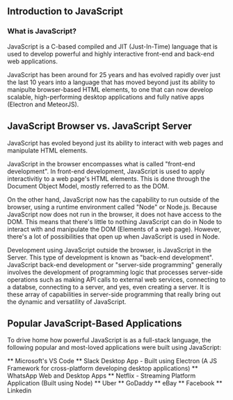 ## Introduction to JavaScript

### What is JavaScript?
JavaScript is a C-based compiled and JIT (Just-In-Time) language that is used to develop powerful and highly interactive front-end and back-end web applications.

JavaScript has been around for 25 years and has evolved rapidly over just the last 10 years into a language that has moved beyond just its ability to manipulte browser-based HTML elements, to one that can now develop scalable, high-performing desktop applications and fully native apps (Electron and MeteorJS).


## JavaScript Browser vs. JavaScript Server
JavaScript has evoled beyond just its ability to interact with web pages and manipulate HTML elements.

JavaScript in the browser encompasses what is called "front-end development". In front-end development, JavaScript is used to apply interactivitiy to a web page's HTML elements. This is done through the Document Object Model, mostly referred to as the DOM.

On the other hand, JavaScript now has the capability to run outside of the browser, using a runtime environment called "Node" or Node.js. Because JavaScript now does not run in the browser, it does not have access to the DOM. This means that there's little to nothing JavaScript can do in Node to interact with and manipulate the DOM (Elements of a web page). However, there's a lot of possibilities that open up when JavaScript is used in Node.

Development using JavaScript outside the browser, is JavaScript in the Server. This type of development is known as "back-end development". JavaScript back-end development or "server-side programming" generally involves the development of programming logic that processes server-side operations such as making API calls to external web services, connecting to a databse, connecting to a server, and yes, even creating a server. It is these array of capabilities in server-side programming that really bring out the dynamic and versatility of JavaScript.

## Popular JavaScript-Based Applications
To drive home how powerful JavaScript is as a full-stack language, the following popular and most-loved applications were built using JavaScript:

** Microsoft's VS Code
** Slack Desktop App - Built using Electron (A JS Framework for cross-platform developing desktop applications)
** WhatsApp Web and Desktop Apps
** Netflix - Streaming Platform Application (Built using Node)
** Uber
** GoDaddy
** eBay
** Facebook
** Linkedin
